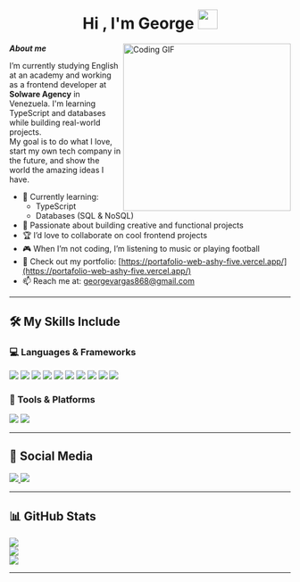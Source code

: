 <h1 align="center"><b>Hi , I'm George </b><img src="https://media.giphy.com/media/hvRJCLFzcasrR4ia7z/giphy.gif" width="35"></h1>

<img align="right" width=300px alt="Coding GIF" src="https://media4.giphy.com/media/v1.Y2lkPTc5MGI3NjExN21lNTl2Ym11MGJwdDY0ZnJpNXF0dnpmcWxzcnd1MG9rZTJycnRpZCZlcD12MV9pbnRlcm5hbF9naWZfYnlfaWQmY3Q9Zw/ENY5vJgJPEfG3Ym14H/giphy.gif" />

***About me***

I’m currently studying English at an academy and working as a frontend developer at **Solware Agency** in Venezuela. I'm learning TypeScript and databases while building real-world projects.  
My goal is to do what I love, start my own tech company in the future, and show the world the amazing ideas I have.  
- 🌱 Currently learning:
  - TypeScript
  - Databases (SQL & NoSQL)
- 🧠 Passionate about building creative and functional projects
- 🏆 I’d love to collaborate on cool frontend projects
- 🎮 When I’m not coding, I’m listening to music or playing football
- 🔗 Check out my portfolio: [https://portafolio-web-ashy-five.vercel.app/](https://portafolio-web-ashy-five.vercel.app/)
- 📫 Reach me at: [georgevargas868@gmail.com](mailto:georgevargas868@gmail.com)

---

## 🛠️ My Skills Include

### 💻 Languages & Frameworks
<span> 
  <img src="https://img.shields.io/badge/HTML5-E34F26?style=for-the-badge&logo=html5&logoColor=white">
  <img src="https://img.shields.io/badge/CSS3-1572B6?style=for-the-badge&logo=css3&logoColor=white">
  <img src="https://img.shields.io/badge/TailwindCSS-06B6D4?style=for-the-badge&logo=tailwindcss&logoColor=white">
  <img src="https://img.shields.io/badge/SASS-CC6699?style=for-the-badge&logo=sass&logoColor=white">
  <img src="https://img.shields.io/badge/JavaScript-F7DF1E?style=for-the-badge&logo=javascript&logoColor=black">
  <img src="https://img.shields.io/badge/TypeScript-007ACC?style=for-the-badge&logo=typescript&logoColor=white">
  <img src="https://img.shields.io/badge/React-20232A?style=for-the-badge&logo=react&logoColor=61DAFB">
  <img src="https://img.shields.io/badge/Next.js-000000?style=for-the-badge&logo=nextdotjs&logoColor=white">
  <img src="https://img.shields.io/badge/Astro-FF5D01?style=for-the-badge&logo=astro&logoColor=white">
  <img src="https://img.shields.io/badge/Vite-646CFF?style=for-the-badge&logo=vite&logoColor=white">
</span>

### 🧰 Tools & Platforms
<span>
  <img src="https://img.shields.io/badge/Git-F05032?style=for-the-badge&logo=git&logoColor=white">
  <img src="https://img.shields.io/badge/GitHub-181717?style=for-the-badge&logo=github&logoColor=white">
</span>

---

## 🔗 Social Media

<a href="https://www.instagram.com/george05vv" target="_blank">
  <img src="https://img.shields.io/badge/Instagram-E4405F?style=for-the-badge&logo=Instagram&logoColor=white">
</a>
<a href="https://www.linkedin.com/in/george-vargas-572615321/" target="_blank">
  <img src="https://img.shields.io/badge/LinkedIn-0A66C2?style=for-the-badge&logo=linkedin&logoColor=white">
</a>

---

## 📊 GitHub Stats

[![](https://github-readme-stats.vercel.app/api?username=georgevargas05&show_icons=true&theme=tokyonight&hide_border=true&locale=en)](https://github.com/georgevargas05)  
[![](https://github-readme-streak-stats.herokuapp.com/?user=georgevargas05&theme=material-palenight)](https://github.com/georgevargas05)  
[![](https://github-readme-stats.vercel.app/api/top-langs/?username=georgevargas05&layout=compact&theme=tokyonight&hide_border=true)](https://github.com/georgevargas05)

---

